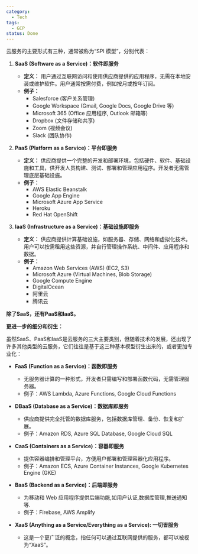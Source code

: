 ```yaml
---
category:
  - Tech
tags:
  - GCP
status: Done
---
```

云服务的主要形式有三种，通常被称为“SPI 模型”，分别代表：

1.  **SaaS (Software as a Service)：软件即服务**

    *   **定义：** 用户通过互联网访问和使用供应商提供的应用程序，无需在本地安装或维护软件。用户通常按需付费，例如按月或按年订阅。
    *   **例子：**
        *   Salesforce (客户关系管理)
        *   Google Workspace (Gmail, Google Docs, Google Drive 等)
        *   Microsoft 365 (Office 应用程序, Outlook 邮箱等)
        *   Dropbox (文件存储和共享)
        *   Zoom (视频会议)
        *   Slack (团队协作)

2.  **PaaS (Platform as a Service)：平台即服务**

    *   **定义：** 供应商提供一个完整的开发和部署环境，包括硬件、软件、基础设施和工具，供开发人员构建、测试、部署和管理应用程序。开发者无需管理底层基础设施。
    *   **例子：**
        *   AWS Elastic Beanstalk
        *   Google App Engine
        *   Microsoft Azure App Service
        *   Heroku
        *   Red Hat OpenShift

3.  **IaaS (Infrastructure as a Service)：基础设施即服务**

    *   **定义：** 供应商提供计算基础设施，如服务器、存储、网络和虚拟化技术。用户可以按需租用这些资源，并自行管理操作系统、中间件、应用程序和数据。
    *   **例子：**
        *   Amazon Web Services (AWS) (EC2, S3)
        *   Microsoft Azure (Virtual Machines, Blob Storage)
        *   Google Compute Engine
        *   DigitalOcean
        *   阿里云
        *   腾讯云

**除了SaaS，还有PaaS和IaaS。**

**更进一步的细分和衍生：**

虽然SaaS、PaaS和IaaS是云服务的三大主要类别，但随着技术的发展，还出现了许多其他类型的云服务，它们往往是基于这三种基本模型衍生出来的，或者更加专业化：

*   **FaaS (Function as a Service)：函数即服务**
    *   无服务器计算的一种形式，开发者只需编写和部署函数代码，无需管理服务器。
    *   例子：AWS Lambda, Azure Functions, Google Cloud Functions

*   **DBaaS (Database as a Service)：数据库即服务**
    *   供应商提供完全托管的数据库服务，包括数据库管理、备份、恢复和扩展。
    *   例子：Amazon RDS, Azure SQL Database, Google Cloud SQL

*   **CaaS (Containers as a Service)：容器即服务**
    *   提供容器编排和管理平台，方便用户部署和管理容器化应用程序。
    *   例子：Amazon ECS, Azure Container Instances, Google Kubernetes Engine (GKE)

*   **BaaS (Backend as a Service)：后端即服务**
     *  为移动和 Web 应用程序提供后端功能,如用户认证,数据库管理,推送通知等.
     *  例子：Firebase, AWS Amplify

*   **XaaS (Anything as a Service/Everything as a Service): 一切皆服务**
    *   这是一个更广泛的概念，指任何可以通过互联网提供的服务，都可以被视为“XaaS”。
